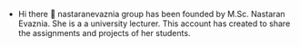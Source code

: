 
- Hi there 👋
nastaranevaznia group has been founded by M.Sc. Nastaran Evaznia.
She is a a university lecturer. 
This account has created to share the assignments and 
projects of her students.
